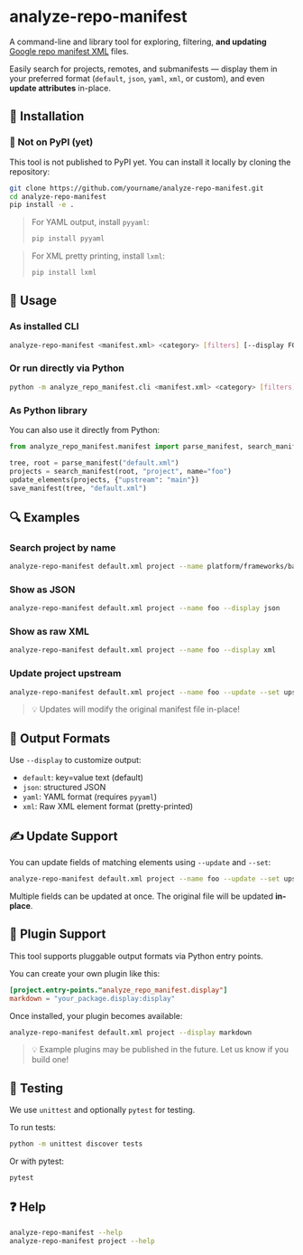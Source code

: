 # analyze-repo-manifest

A command-line and library tool for exploring, filtering, **and updating** [Google repo manifest XML](https://gerrit.googlesource.com/git-repo/+/main/docs/manifest-format.md) files.

Easily search for projects, remotes, and submanifests — display them in your preferred format (`default`, `json`, `yaml`, `xml`, or custom), and even **update attributes** in-place.

## 🔧 Installation

### 🔹 Not on PyPI (yet)

This tool is not published to PyPI yet.
You can install it locally by cloning the repository:

```bash
git clone https://github.com/yourname/analyze-repo-manifest.git
cd analyze-repo-manifest
pip install -e .
```

> For YAML output, install `pyyaml`:
>
> ```bash
> pip install pyyaml
> ```

> For XML pretty printing, install `lxml`:
>
> ```bash
> pip install lxml
> ```

## 🚀 Usage

### As installed CLI

```bash
analyze-repo-manifest <manifest.xml> <category> [filters] [--display FORMAT] [--update --set KEY=VALUE ...]
```

### Or run directly via Python

```bash
python -m analyze_repo_manifest.cli <manifest.xml> <category> [filters] [--display FORMAT] [--update --set KEY=VALUE ...]
```

### As Python library

You can also use it directly from Python:

```python
from analyze_repo_manifest.manifest import parse_manifest, search_manifest, update_elements, save_manifest

tree, root = parse_manifest("default.xml")
projects = search_manifest(root, "project", name="foo")
update_elements(projects, {"upstream": "main"})
save_manifest(tree, "default.xml")
```

## 🔍 Examples

### Search project by name

```bash
analyze-repo-manifest default.xml project --name platform/frameworks/base
```

### Show as JSON

```bash
analyze-repo-manifest default.xml project --name foo --display json
```

### Show as raw XML

```bash
analyze-repo-manifest default.xml project --name foo --display xml
```

### Update project upstream

```bash
analyze-repo-manifest default.xml project --name foo --update --set upstream=main
```

> 💡 Updates will modify the original manifest file in-place!

## 🧩 Output Formats

Use `--display` to customize output:

- `default`: key=value text (default)
- `json`: structured JSON
- `yaml`: YAML format (requires `pyyaml`)
- `xml`: Raw XML element format (pretty-printed)

## ✍️ Update Support

You can update fields of matching elements using `--update` and `--set`:

```bash
analyze-repo-manifest default.xml project --name foo --update --set upstream=dev path="new/path/"
```

Multiple fields can be updated at once.
The original file will be updated **in-place**.

## 🔌 Plugin Support

This tool supports pluggable output formats via Python entry points.

You can create your own plugin like this:

```toml
[project.entry-points."analyze_repo_manifest.display"]
markdown = "your_package.display:display"
```

Once installed, your plugin becomes available:

```bash
analyze-repo-manifest default.xml project --display markdown
```

> 💡 Example plugins may be published in the future. Let us know if you build one!

## 🧪 Testing

We use `unittest` and optionally `pytest` for testing.

To run tests:

```bash
python -m unittest discover tests
```

Or with pytest:

```bash
pytest
```

## ❓ Help

```bash
analyze-repo-manifest --help
analyze-repo-manifest project --help
```

